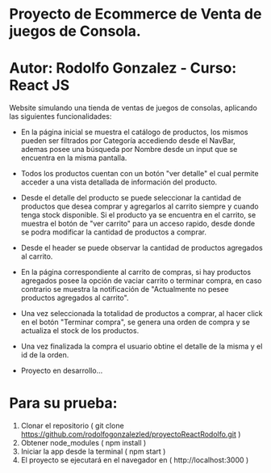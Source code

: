 # Proyecto de Ecommerce de Venta de juegos de Consola. #

# Autor: Rodolfo Gonzalez - Curso: React JS #

Website simulando una tienda de ventas de juegos de consolas, aplicando las siguientes funcionalidades:

- En la página inicial se muestra el catálogo de productos, los mismos pueden ser filtrados por Categoría accediendo desde el NavBar, ademas posee una búsqueda por Nombre desde un input que se encuentra en la misma pantalla.

- Todos los productos cuentan con un botón "ver detalle" el cual permite acceder a una vista detallada de información del producto.

- Desde el detalle del producto se puede seleccionar la cantidad de productos que desea comprar y agregarlos al carrito siempre y cuando tenga stock disponible. Si el producto ya se encuentra en el carrito, se muestra el botón de "ver carrito" para un acceso rapido, desde donde se podra modificar la cantidad de productos a comprar.

- Desde el header se puede observar la cantidad de productos agregados al carrito.

- En la página correspondiente al carrito de compras, si hay productos agregados posee la opción de vaciar carrito o terminar compra, en caso contrario se muestra la notificación de "Actualmente no pesee productos agregados al carrito".

- Una vez seleccionada la totalidad de productos a comprar, al hacer click en el botón "Terminar compra", se genera una orden de compra y se actualiza el stock de los productos.

- Una vez finalizada la compra el usuario obtine el detalle de la misma y el id de la orden.

- Proyecto en desarrollo...

# Para su prueba:
1.	Clonar el repositorio ( git clone https://github.com/rodolfogonzalezled/proyectoReactRodolfo.git )
2.	Obtener node_modules ( npm install )
3.	Iniciar la app desde la terminal ( npm start )
4.	El proyecto se ejecutará en el navegador en ( http://localhost:3000 )